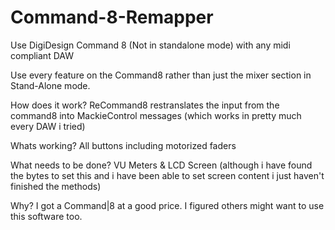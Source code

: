 # Command-8-Remapper
Use DigiDesign Command 8 (Not in standalone mode) with any midi compliant DAW

Use every feature on the Command8 rather than just the mixer section in Stand-Alone mode.

How does it work? 
ReCommand8 restranslates the input from the command8 into MackieControl messages (which works in pretty much every DAW i tried)

Whats working?
All buttons including motorized faders 

What needs to be done?
VU Meters & LCD Screen (although i have found the bytes to set this and i have been able to set screen content i just haven't finished the methods)

Why?
I got a Command|8 at a good price. I figured others might want to use this software too.
